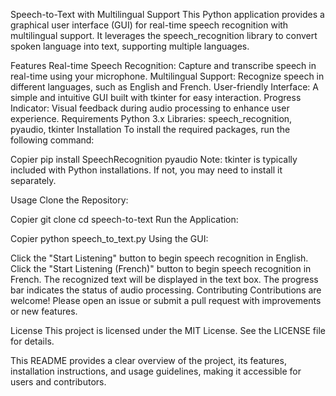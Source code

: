 Speech-to-Text with Multilingual Support
This Python application provides a graphical user interface (GUI) for real-time speech recognition with multilingual support. It leverages the speech_recognition library to convert spoken language into text, supporting multiple languages.

Features
Real-time Speech Recognition: Capture and transcribe speech in real-time using your microphone.
Multilingual Support: Recognize speech in different languages, such as English and French.
User-friendly Interface: A simple and intuitive GUI built with tkinter for easy interaction.
Progress Indicator: Visual feedback during audio processing to enhance user experience.
Requirements
Python 3.x
Libraries: speech_recognition, pyaudio, tkinter
Installation
To install the required packages, run the following command:

Copier
pip install SpeechRecognition pyaudio
Note: tkinter is typically included with Python installations. If not, you may need to install it separately.

Usage
Clone the Repository:

Copier
git clone 
cd speech-to-text
Run the Application:

Copier
python speech_to_text.py
Using the GUI:

Click the "Start Listening" button to begin speech recognition in English.
Click the "Start Listening (French)" button to begin speech recognition in French.
The recognized text will be displayed in the text box.
The progress bar indicates the status of audio processing.
Contributing
Contributions are welcome! Please open an issue or submit a pull request with improvements or new features.

License
This project is licensed under the MIT License. See the LICENSE file for details.

This README provides a clear overview of the project, its features, installation instructions, and usage guidelines, making it accessible for users and contributors.

